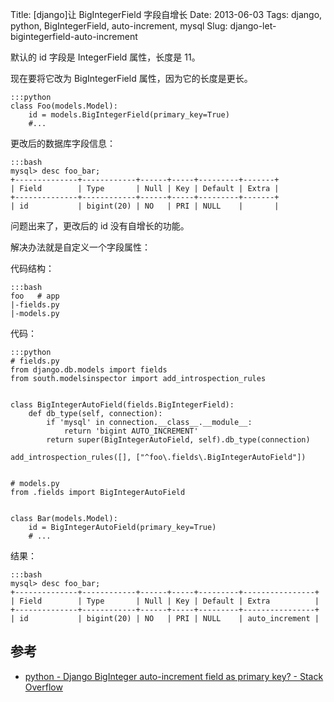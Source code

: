 Title: [django]让 BigIntegerField 字段自增长
Date: 2013-06-03
Tags: django, python, BigIntegerField, auto-increment, mysql
Slug: django-let-bigintegerfield-auto-increment

默认的 id 字段是 IntegerField 属性，长度是 11。

现在要将它改为 BigIntegerField 属性，因为它的长度是更长。

    :::python
    class Foo(models.Model):
        id = models.BigIntegerField(primary_key=True)
        #...

更改后的数据库字段信息：

    :::bash
    mysql> desc foo_bar;
    +--------------+------------+------+-----+---------+-------+
    | Field        | Type       | Null | Key | Default | Extra |
    +--------------+------------+------+-----+---------+-------+
    | id           | bigint(20) | NO   | PRI | NULL    |       |

问题出来了，更改后的 id 没有自增长的功能。

解决办法就是自定义一个字段属性：

代码结构：

    :::bash
    foo   # app
    |-fields.py
    |-models.py

代码：

    :::python
    # fields.py
    from django.db.models import fields
    from south.modelsinspector import add_introspection_rules


    class BigIntegerAutoField(fields.BigIntegerField):
        def db_type(self, connection):
            if 'mysql' in connection.__class__.__module__:
                return 'bigint AUTO_INCREMENT'
            return super(BigIntegerAutoField, self).db_type(connection)

    add_introspection_rules([], ["^foo\.fields\.BigIntegerAutoField"])


    # models.py
    from .fields import BigIntegerAutoField


    class Bar(models.Model):
        id = BigIntegerAutoField(primary_key=True)
        # ...

结果：

    :::bash
    mysql> desc foo_bar;
    +--------------+------------+------+-----+---------+----------------+
    | Field        | Type       | Null | Key | Default | Extra          |
    +--------------+------------+------+-----+---------+----------------+
    | id           | bigint(20) | NO   | PRI | NULL    | auto_increment |


## 参考

* [python - Django BigInteger auto-increment field as primary key? - Stack Overflow](http://stackoverflow.com/questions/2672975/django-biginteger-auto-increment-field-as-primary-key)
